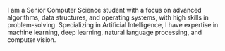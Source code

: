 I am a Senior Computer Science student with a focus on advanced algorithms, data structures, and operating systems, with high skills in problem-solving. Specializing in Artificial Intelligence, I have expertise in machine learning, deep learning, natural language processing, and computer vision.

<!---
MirakQ8/MirakQ8 is a ✨ special ✨ repository because its `README.md` (this file) appears on your GitHub profile.
You can click the Preview link to take a look at your changes.
--->
